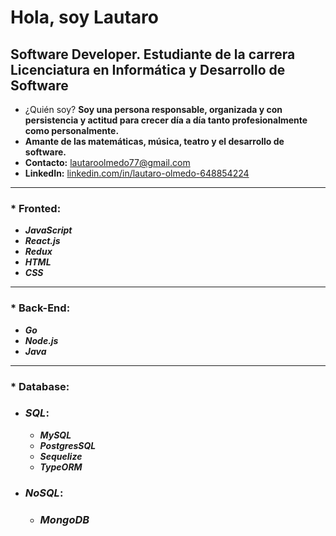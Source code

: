 # Hola, soy Lautaro

## Software Developer. Estudiante de la carrera Licenciatura en Informática y Desarrollo de Software

* ¿Quién soy? **Soy una persona responsable, organizada y con persistencia y actitud para crecer día a día tanto profesionalmente como personalmente.**
* **Amante de las matemáticas, música, teatro y el desarrollo de software.**
* **Contacto:** [lautaroolmedo77@gmail.com]()
* **LinkedIn:** [linkedin.com/in/lautaro-olmedo-648854224]()

---

### * Fronted:

- **_JavaScript_**
- **_React.js_**
- **_Redux_**
- **_HTML_**
- **_CSS_**

---

### * **Back-End**:
- **_Go_**
- **_Node.js_**
- **_Java_**

---

### * **Database:**

- ### **_SQL_**:
  - **_MySQL_**
  - **_PostgresSQL_**
  - **_Sequelize_**
  - **_TypeORM_**
 
- ### **_NoSQL_**:
  - ### **_MongoDB_**



